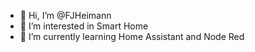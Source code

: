 - 👋 Hi, I’m @FJHeimann
- 👀 I’m interested in Smart Home
- 🌱 I’m currently learning Home Assistant and Node Red

<!---
FJHeimann/FJHeimann is a ✨ special ✨ repository because its `README.md` (this file) appears on your GitHub profile.
You can click the Preview link to take a look at your changes.
--->

